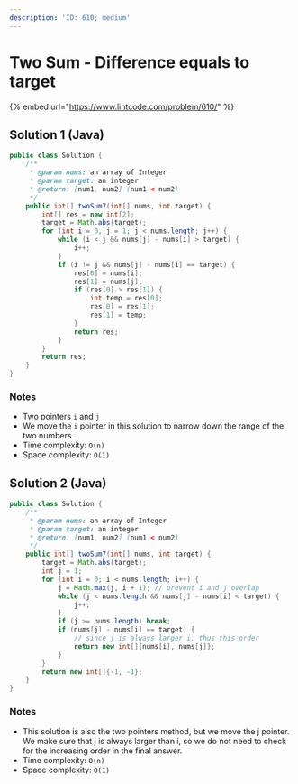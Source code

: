 ```yaml
---
description: 'ID: 610; medium'
---
```


# Two Sum - Difference equals to target

{% embed url="https://www.lintcode.com/problem/610/" %}

## Solution 1 \(Java\)

```java
public class Solution {
    /**
     * @param nums: an array of Integer
     * @param target: an integer
     * @return: [num1, num2] (num1 < num2)
     */
    public int[] twoSum7(int[] nums, int target) {
        int[] res = new int[2];
        target = Math.abs(target);
        for (int i = 0, j = 1; j < nums.length; j++) {
            while (i < j && nums[j] - nums[i] > target) {
                i++;
            }
            if (i != j && nums[j] - nums[i] == target) {
                res[0] = nums[i];
                res[1] = nums[j];
                if (res[0] > res[1]) {
                    int temp = res[0];
                    res[0] = res[1];
                    res[1] = temp;
                }
                return res;
            }
        }
        return res;
    }
}
```

### Notes

* Two pointers `i` and `j`
* We move the `i` pointer in this solution to narrow down the range of the two numbers.
* Time complexity: `O(n)`
* Space complexity: `O(1)`

## Solution 2 \(Java\)

```java
public class Solution {
    /**
     * @param nums: an array of Integer
     * @param target: an integer
     * @return: [num1, num2] (num1 < num2)
     */
    public int[] twoSum7(int[] nums, int target) {
        target = Math.abs(target);
        int j = 1;
        for (int i = 0; i < nums.length; i++) {
            j = Math.max(j, i + 1); // prevent i and j overlap
            while (j < nums.length && nums[j] - nums[i] < target) {
                j++;
            }
            if (j >= nums.length) break;
            if (nums[j] - nums[i] == target) {
                // since j is always larger i, thus this order
                return new int[]{nums[i], nums[j]};
            }
        }
        return new int[]{-1, -1};
    }
}
```

### Notes

* This solution is also the two pointers method, but we move the j pointer. We make sure that j is always larger than i, so we do not need to check for the increasing order in the final answer.
* Time complexity: `O(n)`
* Space complexity: `O(1)`

